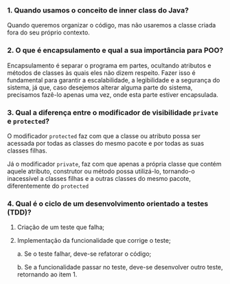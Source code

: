 ### 1. Quando usamos o conceito de inner class do Java?

Quando queremos organizar o código, mas não usaremos a classe criada fora do seu próprio contexto.

### 2. O que é encapsulamento e qual a sua importância para POO?

Encapsulamento é separar o programa em partes, ocultando atributos e métodos de classes às quais eles não dizem respeito. Fazer isso é fundamental para garantir a escalabilidade, a legibilidade e a segurança do sistema, já que, caso desejemos alterar alguma parte do sistema, precisamos fazê-lo apenas uma vez, onde esta parte estiver encapsulada.

### 3. Qual a diferença entre o modificador de visibilidade <code>private</code> e <code>protected</code>?

O modificador <code>protected</code> faz com que a classe ou atributo possa ser acessada por todas as classes do mesmo pacote e por todas as suas classes filhas.

Já o modificador <code>private</code>, faz com que apenas a própria classe que contém aquele atributo, construtor ou método possa utilizá-lo, tornando-o inacessível a classes filhas e a outras classes do mesmo pacote, diferentemente do <code>protected</code>

### 4. Qual é o ciclo de um desenvolvimento orientado a testes (TDD)?

1. Criação de um teste que falha;
2. Implementação da funcionalidade que corrige o teste;

   a. Se o teste falhar, deve-se refatorar o código;

   b. Se a funcionalidade passar no teste, deve-se desenvolver outro teste, retornando ao item 1.
